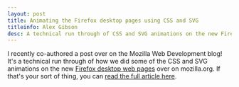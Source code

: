 ```yaml
---
layout: post
title: Animating the Firefox desktop pages using CSS and SVG
titleinfo: Alex Gibson
desc: A technical run through of CSS and SVG animations on the new Firefox desktop web pages
---
```


I recently co-authored a post over on the Mozilla Web Development blog! It's a technical run through of how we did some of the CSS and SVG animations on the new [Firefox desktop web pages](https://www.mozilla.org/firefox/desktop) over on mozilla.org. If that's your sort of thing, you can [read the full article here](https://blog.mozilla.org/webdev/2014/08/14/animating-firefox-desktop/).
